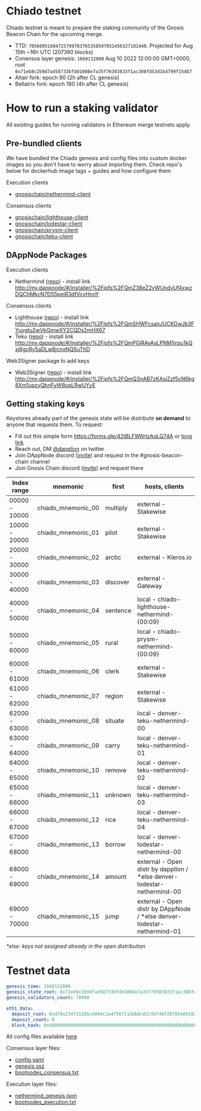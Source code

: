 # Chiado testnet

Chiado testnet is meant to prepare the staking community of the Gnosis Beacon Chain for the upcoming merge.

- TTD: `70560951604725799783765358597051456327101440`. Projected for Aug 15th ~16h UTC (207360 blocks)
- Conensus layer genesis: `1660132800` Aug 10 2022 12:00:00 GMT+0000, root `0x71eb8c2b9d7ad58733bfdd1008e7a35f70303833f1ac308fd53d1b4799f15db7`
- Altair fork: epoch 90 (2h after CL genesis)
- Bellatrix fork: epoch 180 (4h after CL genesis)

# How to run a staking validator

All existing guides for running validators in Ethereum merge testnets apply.

## Pre-bundled clients

We have bundled the Chiado genesis and config files into custom docker images so you don't have to worry about importing them. Check repo's below for dockerhub image tags + guides and how configure them

Execution clients

- [gnosischain/nethermind-client](https://github.com/gnosischain/nethermind-client)

Consensus clients

- [gnosischain/lighthouse-client](https://github.com/gnosischain/lighthouse-client)
- [gnosischain/lodestar-client](https://github.com/gnosischain/lodestar-client)
- [gnosischain/prysm-client](https://github.com/gnosischain/prysm-client)
- [gnosischain/teku-client](https://github.com/gnosischain/teku-client)

## DAppNode Packages

Execution clients

- Nethermind ([repo](https://github.com/dappnode/DAppNodePackage-Chiado-Nethermind)) - install link http://my.dappnode/#/installer/%2Fipfs%2FQmZ38eZ2yWUndyUf4xwzDQChMkcN7D55peiR3dfVcvHnnY

Consensus clients

- Lighthouse ([repo](https://github.com/dappnode/DAppNodePackage-lighthouse-chiado)) - install link http://my.dappnode/#/installer/%2Fipfs%2FQmSHWFcsanJUCKGwJb3FYuygtu2wVkGmwXY2CQDs2mHX67
- Teku ([repo](https://github.com/dappnode/DAppNodePackage-teku-chiado)) - install link http://my.dappnode/#/installer/%2Fipfs%2FQmPGjRAyAsLPNM1jrpu1kQxj6gcRy5aDLw8jcnxNQSuThD

Web3Signer package to add keys

- Web3Signer ([repo](https://github.com/dappnode/DAppNodePackage-web3signer-chiado)) - install link http://my.dappnode/#/installer/%2Fipfs%2FQmQ3nAB7zKAsjZzf5cN6kg8Xm1upzyQbnFyW8oqLRwUYyE

## Getting staking keys

Keystores already part of the genesis state will be distribute **on demand** to anyone that requests them. To request:

- Fill out this simple form https://forms.gle/42tBLFW6HzAqLQ74A or [long link](https://docs.google.com/forms/d/e/1FAIpQLSeWfYgWagVBIOeEwn36VO3xm1LYIaL_29oYzf-_071LO6nJXg/viewform?usp=sf_link)
- Reach out, DM [@dapplion](https://twitter.com/dapplion) on twitter
- Join DAppNode discord ([invite](https://discord.gg/c28an8dA5k)) and request in the #gnosis-beacon-chain channel
- Join Gnosis Chain discord ([invite](https://discord.com/invite/3CtNAqVMRV)) and request there

| Index range   | mnemonic           | first    | hosts, clients                                                           |
| ------------- | ------------------ | -------- | ------------------------------------------------------------------------ |
| 00000 - 10000 | chiado_mnemonic_00 | multiply | external - Stakewise                                                     |
| 10000 - 20000 | chiado_mnemonic_01 | pilot    | external - Stakewise                                                     |
| 20000 - 30000 | chiado_mnemonic_02 | arctic   | external - Kleros.io                                                     |
| 30000 - 40000 | chiado_mnemonic_03 | discover | external - Gateway                                                       |
| 40000 - 50000 | chiado_mnemonic_04 | sentence | local - chiado-lighthouse-nethermind-{00:09}                             |
| 50000 - 60000 | chiado_mnemonic_05 | rural    | local - chiado-prysm-nethermind-{00:09}                                  |
| 60000 - 61000 | chiado_mnemonic_06 | clerk    | external - Stakewise                                                     |
| 61000 - 62000 | chiado_mnemonic_07 | region   | external - Stakewise                                                     |
| 62000 - 63000 | chiado_mnemonic_08 | situate  | local - denver-teku-nethermind-00                                        |
| 63000 - 64000 | chiado_mnemonic_09 | carry    | local - denver-teku-nethermind-01                                        |
| 64000 - 65000 | chiado_mnemonic_10 | remove   | local - denver-teku-nethermind-02                                        |
| 65000 - 66000 | chiado_mnemonic_11 | unknown  | local - denver-teku-nethermind-03                                        |
| 66000 - 67000 | chiado_mnemonic_12 | rice     | local - denver-teku-nethermind-04                                        |
| 67000 - 68000 | chiado_mnemonic_13 | borrow   | local - denver-lodestar-nethermind-00                                    |
| 68000 - 69000 | chiado_mnemonic_14 | amount   | external - Open distr by dapplion / \*else denver-lodestar-nethermind-00 |
| 69000 - 70000 | chiado_mnemonic_15 | jump     | external - Open distr by DAppNode / \*else denver-lodestar-nethermind-01 |

_\*else: keys not assigned already in the open distribution_

# Testnet data

```yaml
genesis_time: 1660132800
genesis_state_root: 0x71eb8c2b9d7ad58733bfdd1008e7a35f70303833f1ac308fd53d1b4799f15db7
genesis_validators_count: 70000

eth1_data:
  deposit_root: 0xd70a234731285c6804c2a4f56711ddb8c82c99740f207854891028af34e27e5e
  deposit_count: 0
  block_hash: 0x0000000000000000000000000000000000000000000000000000000000000000
```

All config files available [here](custom_config_data)

Consensus layer files:

- [config.yaml](custom_config_data/config.yaml)
- [genesis.ssz](custom_config_data/genesis.ssz)
- [bootnodes_consensus.txt](custom_config_data/bootnodes_consensus.txt)

Execution layer files:

- [nethermind_genesis.json](custom_config_data/nethermind_genesis.json)
- [bootnodes_execution.txt](custom_config_data/bootnodes_execution.txt)
